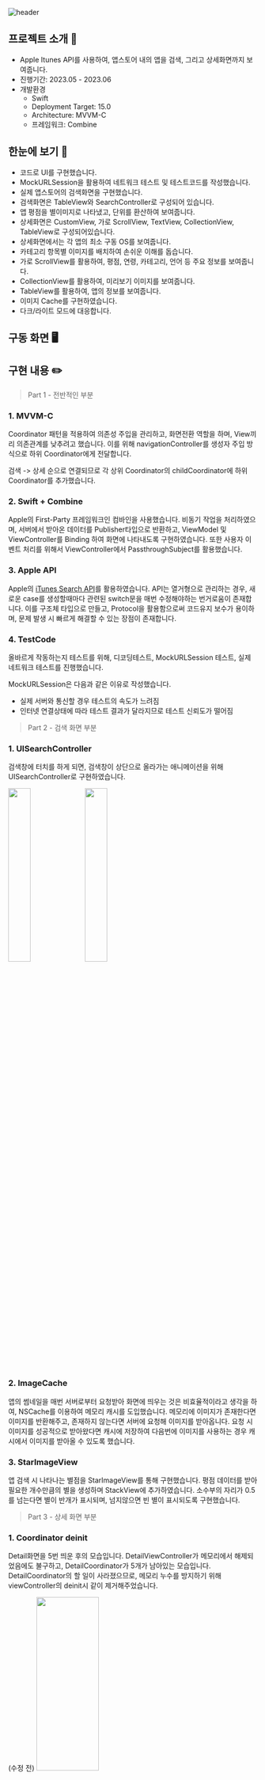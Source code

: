 ![header](https://capsule-render.vercel.app/api?type=waving&color=gradient&width=100%&height=300&section=header&text=AppStore&fontSize=90&descAlignY=70)

## 프로젝트 소개 📱
- Apple Itunes API를 사용하여, 앱스토어 내의 앱을 검색, 그리고 상세화면까지 보여줍니다.
- 진행기간: 2023.05 - 2023.06
- 개발환경
    - Swift
    - Deployment Target: 15.0
    - Architecture: MVVM-C
    - 프레임워크: Combine
## 한눈에 보기 👀
- 코드로 UI를 구현했습니다.
- MockURLSession을 활용하여 네트워크 테스트 및 테스트코드를 작성했습니다.
- 실제 앱스토어의 검색화면을 구현했습니다.
- 검색화면은 TableView와 SearchController로 구성되어 있습니다.
- 앱 평점을 별이미지로 나타냈고, 단위를 환산하여 보여줍니다.
- 상세화면은 CustomView, 가로 ScrollView, TextView, CollectionView, TableView로 구성되어있습니다. 
- 상세화면에서는 각 앱의 최소 구동 OS를 보여줍니다.
- 카테고리 항목별 이미지를 배치하여 손쉬운 이해를 돕습니다.
- 가로 ScrollView를 활용하여, 평점, 연령, 카테고리, 언어 등 주요 정보를 보여줍니다.
- CollectionView를 활용하여, 미리보기 이미지를 보여줍니다.
- TableView를 활용하여, 앱의 정보를 보여줍니다.
- 이미지 Cache를 구현하였습니다.
- 다크/라이트 모드에 대응합니다.



## 구동 화면 🖥



## 구현 내용 ✏️
> Part 1 - 전반적인 부분
### 1. MVVM-C
Coordinator 패턴을 적용하여 의존성 주입을 관리하고, 화면전환 역할을 하며, View끼리 의존관계를 낮추려고 했습니다. 이를 위해 navigationController를 생성자 주입 방식으로 하위 Coordinator에게 전달합니다.

검색 -> 상세 순으로 연결되므로 각 상위 Coordinator의 childCoordinator에 하위 Coordinator를 추가했습니다. 

### 2. Swift + Combine
Apple의 First-Party 프레임워크인 컴바인을 사용했습니다. 비동기 작업을 처리하였으며, 서버에서 받아온 데이터를 Publisher타입으로 반환하고, ViewModel 및 ViewController를 Binding 하여 화면에 나타내도록 구현하였습니다. 또한 사용자 이벤트 처리를 위해서 ViewController에서 PassthroughSubject를 활용했습니다.


### 3. Apple API
Apple의 [iTunes Search API](https://developer.apple.com/library/archive/documentation/AudioVideo/Conceptual/iTuneSearchAPI/index.html)를 활용하였습니다. 
API는 열거형으로 관리하는 경우, 새로운 case를 생성할때마다 관련된 switch문을 매번 수정해야하는 번거로움이 존재합니다. 이를 구조체 타입으로 만들고, Protocol을 활용함으로써 코드유지 보수가 용이하며, 문제 발생 시 빠르게 해결할 수 있는 장점이 존재합니다.

### 4. TestCode

올바르게 작동하는지 테스트를 위해, 디코딩테스트, MockURLSession 테스트, 실제 네트워크 테스트를 진행했습니다.

MockURLSession은 다음과 같은 이유로 작성했습니다.
- 실제 서버와 통신할 경우 테스트의 속도가 느려짐
- 인터넷 연결상태에 따라 테스트 결과가 달라지므로 테스트 신뢰도가 떨어짐


> Part 2 - 검색 화면 부분
### 1. UISearchController
검색창에 터치를 하게 되면, 검색창이 상단으로 올라가는 애니메이션을 위해 UISearchController로 구현하였습니다.

<img src = "https://hackmd.io/_uploads/BkeLgwyv3.png" width = "30%" height= "30%">    <img src = "https://hackmd.io/_uploads/ByeAxDywn.png" width = "30%" height= "30%">

### 2. ImageCache
앱의 썸네일을 매번 서버로부터 요청받아 화면에 띄우는 것은 비효율적이라고 생각을 하여, NSCache를 이용하여 메모리 캐시를 도입했습니다. 메모리에 이미지가 존재한다면 이미지를 반환해주고, 존재하지 않는다면 서버에 요청해 이미지를 받아옵니다. 요청 시 이미지를 성공적으로 받아왔다면 캐시에 저장하여 다음번에 이미지를 사용하는 경우 캐시에서 이미지를 받아올 수 있도록 했습니다.

### 3. StarImageView
앱 검색 시 나타나는 별점을 StarImageView를 통해 구현했습니다. 평점 데이터를 받아 필요한 개수만큼의 별을 생성하며 StackView에 추가하였습니다. 소수부의 자리가 0.5를 넘는다면 별이 반개가 표시되며, 넘지않으면 빈 별이 표시되도록 구현했습니다.

> Part 3 - 상세 화면 부분
### 1. Coordinator deinit
Detail화면을 5번 띄운 후의 모습입니다. DetailViewController가 메모리에서 해제되었음에도 불구하고, DetailCoordinator가 5개가 남아있는 모습입니다. DetailCoordinator의 할 일이 사라졌으므로, 메모리 누수를 방지하기 위해 viewController의 deinit시 같이 제거해주었습니다.

(수정 전)
<img src = "https://hackmd.io/_uploads/SkY5mmJP2.png" width = "50%" height= "30%"> 


(수정 후)
<img src = "https://hackmd.io/_uploads/SJFHBm1Pn.png" width = "50%" height= "30%"> 
